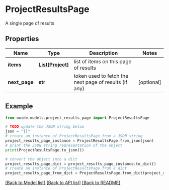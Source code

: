 # ProjectResultsPage

A single page of results

## Properties

Name | Type | Description | Notes
------------ | ------------- | ------------- | -------------
**items** | [**List[Project]**](Project.md) | list of items on this page of results | 
**next_page** | **str** | token used to fetch the next page of results (if any) | [optional] 

## Example

```python
from oxide.models.project_results_page import ProjectResultsPage

# TODO update the JSON string below
json = "{}"
# create an instance of ProjectResultsPage from a JSON string
project_results_page_instance = ProjectResultsPage.from_json(json)
# print the JSON string representation of the object
print(ProjectResultsPage.to_json())

# convert the object into a dict
project_results_page_dict = project_results_page_instance.to_dict()
# create an instance of ProjectResultsPage from a dict
project_results_page_from_dict = ProjectResultsPage.from_dict(project_results_page_dict)
```
[[Back to Model list]](../README.md#documentation-for-models) [[Back to API list]](../README.md#documentation-for-api-endpoints) [[Back to README]](../README.md)


